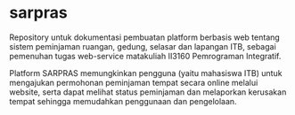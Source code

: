 # sarpras
Repository untuk dokumentasi pembuatan platform berbasis web tentang sistem peminjaman ruangan, gedung, selasar dan lapangan ITB, sebagai pemenuhan tugas web-service matakuliah II3160 Pemrograman Integratif.

Platform SARPRAS memungkinkan pengguna (yaitu mahasiswa ITB) untuk mengajukan permohonan peminjaman tempat secara online melalui website, serta dapat melihat status peminjaman dan melaporkan kerusakan tempat sehingga memudahkan penggunaan dan pengelolaan.
